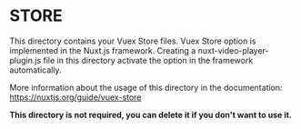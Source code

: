 # STORE

This directory contains your Vuex Store files.
Vuex Store option is implemented in the Nuxt.js framework.
Creating a nuxt-video-player-plugin.js file in this directory activate the option in the framework automatically.

More information about the usage of this directory in the documentation:
https://nuxtjs.org/guide/vuex-store

**This directory is not required, you can delete it if you don't want to use it.**

